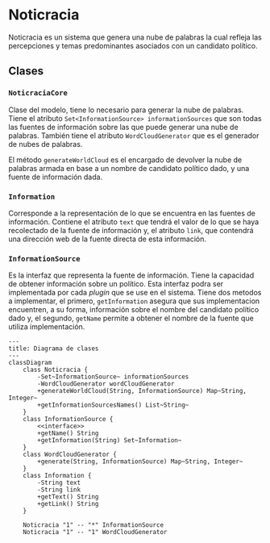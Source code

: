 ﻿# Noticracia
 
Noticracia es un sistema que genera una nube de palabras la cual refleja las percepciones y temas predominantes asociados con un candidato político.

## Clases

### `NoticraciaCore`

Clase del modelo, tiene lo necesario para generar la nube de palabras. Tiene el atributo `Set<InformationSource> informationSources` que son todas las fuentes de información sobre las que puede generar una nube de palabras. También tiene el atributo `WordCloudGenerator` que es el generador de nubes de palabras.

El método `generateWorldCloud` es el encargado de devolver la nube de palabras armada en base a un nombre de candidato político dado, y una fuente de información dada.

### `Information`

Corresponde a la representación de lo que se encuentra en las fuentes de información. Contiene el atributo `text` que tendrá el valor de lo que se haya recolectado de la fuente de información y,  el atributo `link`, que contendrá una dirección web de la fuente directa de esta información.

### `InformationSource`

Es la interfaz que representa la fuente de información. Tiene la capacidad de obtener información sobre un político. Esta interfaz podra ser implementada por cada _plugin_ que se use en el sistema. Tiene dos metodos a implementar, el primero,  `getInformation` asegura que sus implementacion encuentren, a su forma, información sobre el nombre del candidato político dado y, el segundo, `getName` permite a obtener el nombre de la fuente que utiliza implementación.

```mermaid
---
title: Diagrama de clases
---
classDiagram
    class Noticracia {
        -Set~InformationSource~ informationSources
        -WordCloudGenerator wordCloudGenerator
        +generateWorldCloud(String, InformationSource) Map~String, Integer~
        +getInformationSourcesNames() List~String~
    }
    class InformationSource {
        <<interface>>
        +getName() String
        +getInformation(String) Set~Information~
    }
    class WordCloudGenerator {
        +generate(String, InformationSource) Map~String, Integer~
    }
    class Information {
        -String text
        -String link
        +getText() String
        +getLink() String
    }

    Noticracia "1" -- "*" InformationSource
    Noticracia "1" -- "1" WordCloudGenerator
```
